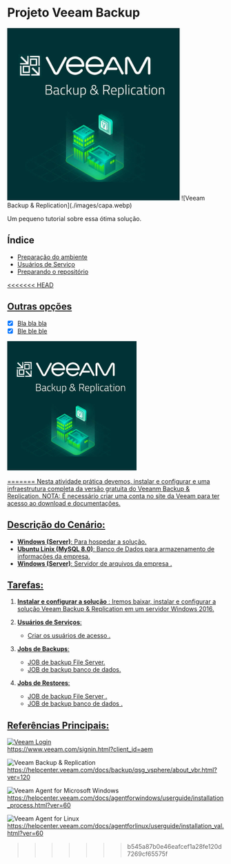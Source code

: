 ﻿# Projeto Veeam Backup
<img style="width:400px" src="./images/capa.webp">
![Veeam Backup & Replication](./images/capa.webp)

Um pequeno tutorial sobre essa ótima solução.

## Índice
- <a href="#preparacao"> Preparação do ambiente
- <a href="usuarios"> Usuários de Serviço
- <a href="particao"> Preparando o repositório

<<<<<<< HEAD
## Outras opções
- [x] Bla bla bla
- [x] Ble ble ble

<img style="width:300px" src="./images/capa.webp" alt="Uma ótima solução de backup para pequenas empresas">

=======
Nesta atividade prática devemos, instalar e configurar e uma infraestrutura completa da versão gratuita do Veeanm Backup & Replication.
NOTA: É necessário criar uma conta no site da Veeam para ter acesso ao download e documentações.
## Descrição do Cenário:

-   **Windows (Server)**: Para hospedar a solução.
-   **Ubuntu Linix (MySQL 8.0)**: Banco de Dados para armazenamento de informações da empresa.
-   **Windows (Server)**: Servidor de arquivos da empresa .

## Tarefas:

1. **Instalar e configurar a solução** : Iremos baixar, instalar e configurar a solução Veeam Backup & Replication em um servidor Windows 2016.

2. **Usuários de Serviços**:
    - Criar os usuários de acesso .

3. **Jobs de Backups**:
    - JOB de backup File Server.
    - JOB de backup banco de dados.

4. **Jobs de Restores**:
    - JOB de backup File Server .
    - JOB de backup banco de dados .

## Referências Principais:
![Veeam Login]()
<br>https://www.veeam.com/signin.html?client_id=aem</br>

![Veeam Backup & Replication]()
<br>https://helpcenter.veeam.com/docs/backup/qsg_vsphere/about_vbr.html?ver=120</br>

![Veeam Agent for Microsoft Windows]()
<br>https://helpcenter.veeam.com/docs/agentforwindows/userguide/installation_process.html?ver=60</br>

![Veeam Agent for Linux]()
<br>https://helpcenter.veeam.com/docs/agentforlinux/userguide/installation_val.html?ver=60</br>
>>>>>>> b545a87b0e46eafcef1a28fe120d7269cf65575f
